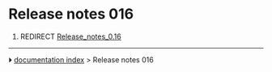 # Release notes 016
1.  REDIRECT [Release_notes_0.16](Release_notes_0.16.md)



---
⏵ [documentation index](../README.md) > Release notes 016
